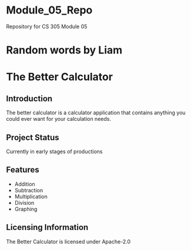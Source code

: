 # Module_05_Repo
Repository for CS 305 Module 05

Random words by Liam
=======
# The Better Calculator

## Introduction
The better calculator is a calculator application that contains anything you could ever want for your calculation needs. 

## Project Status
Currently in early stages of productions

## Features

+ Addition
+ Subtraction
+ Multiplication
+ Division
+ Graphing


## Licensing Information
The Better Calculator is licensed under Apache-2.0

